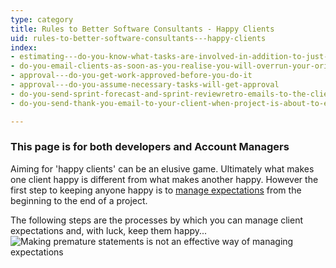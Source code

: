 ```yaml
---
type: category
title: Rules to Better Software Consultants - Happy Clients
uid: rules-to-better-software-consultants---happy-clients
index:
- estimating---do-you-know-what-tasks-are-involved-in-addition-to-just-development-work-items
- do-you-email-clients-as-soon-as-you-realise-you-will-overrun-your-original-estimate
- approval---do-you-get-work-approved-before-you-do-it
- approval---do-you-assume-necessary-tasks-will-get-approval
- do-you-send-sprint-forecast-and-sprint-reviewretro-emails-to-the-client
- do-you-send-thank-you-email-to-your-client-when-project-is-about-to-end

---
```

### This page is for both developers and Account Managers

Aiming for 'happy clients' can be an elusive game. Ultimately what makes one client happy is different from what makes another happy. However the first step to keeping anyone happy is to [manage expectations](/do-you-manage-clients-expectations) from the beginning to the end of a project.

The following steps are the processes by which you can manage client expectations and, with luck, keep them happy...
  ![ Making premature statements is not an effective way of managing expectations  ](/PublishingImages/SuccessfulProjects_ManagingExpectations.jpg)

